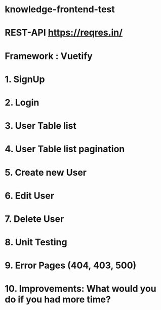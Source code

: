 # knowledge-frontend-test

# REST-API https://reqres.in/
# Framework : Vuetify

# 1. SignUp

# 2. Login

# 3. User Table list

# 4. User Table list pagination

# 5. Create new User

# 6. Edit User

# 7. Delete User

# 8. Unit Testing

# 9. Error Pages (404, 403, 500)

# 10. Improvements: What would you do if you had more time?
